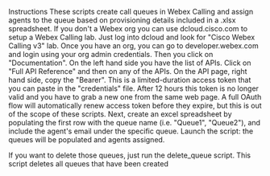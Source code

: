 Instructions
These scripts create call queues in Webex Calling and assign agents to the queue based on provisioning details included in a .xlsx spreadsheet.
If you don't a Webex org you can use dcloud.cisco.com to setup a Webex Calling lab. Just log into dcloud and look for "Cisco Webex Calling v3" lab.
Once you have an org, you can go to developer.webex.com and login using your org admin credentials.
Then you click on "Documentation". On the left hand side you have the list of APIs. Click on "Full API Reference" and then on any of the APIs. On the API page, right hand side, copy the "Bearer".
This is a limited-duration access token that you can paste in the "credentials" file. After 12 hours this token is no longer valid and you have to grab a new one from the same web page.
A full OAuth flow will automatically renew access token before they expire, but this is out of the scope of these scripts.
Next, create an excel spreadsheet by populating the first row with the queue name (i.e. "Queue1", "Queue2"), and include the agent's email under the specific queue.
Launch the script: the queues will be populated and agents assigned.

If you want to delete those queues, just run the delete_queue script. This script deletes all queues that have been created
